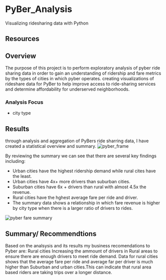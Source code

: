 # PyBer_Analysis
Visualizing ridesharing data with Python 
## Resources 


## Overview 
The purpose of this project is to perform exploratory analysis of pyber ride sharing data in order to gain an understanding of ridership and fare metrics by the types of cities in which pyber operates.
creating visualizations of rideshare data for PyBer to help improve access to ride-sharing services and determine affordability for underserved neighborhoods.

### Analysis Focus 
- city type 

## Results 
through analysis and aggregation of PyBers ride sharring data, I have created a statistical overview and summary. 
![pyber_frame](https://github.com/DonnieData/PyBer_Analysis/blob/main/analysis/pyber_summary_frame.png)

By reviewing the summary we can see that there are several key findings including: 
- Urban cities have the highest ridership demand while rural cites have the least.
- Urban cities have 4x+ more drivers than suburban cities.
- Suburban cities have 6x + drivers than rural with almost 4.5x the revenue.
- Rural cities have the hghest average fare per ride and driver. 
- The summary data shows a relationship in which fare revenue is higher by city type when there is a larger ratio of drivers to rides. 


![pyber fare summary](https://github.com/DonnieData/PyBer_Analysis/blob/main/analysis/Pyber_fare_summary.png)


## Summary/ Recommendtions 

Based on the analsysis and its results my business recomendations to Pyber are: 
Rural cities 
Increasing the ammount of drivers in Rural areas to ensure there are enough drivers to meet ride demand. 
Data for rural cities shows that the average fare per ride and average far per driver is much higher than Suburban and urban cities.This can indicate that rural area based riders are taking trips over a longer distance. 


